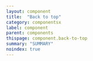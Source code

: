 ```yaml
---
layout: component
title:  "Back to top"
category: componentsx
label: component
parent: components
thispage: component.back-to-top
summary: "SUMMARY"
noindex: true
---
```

